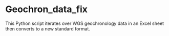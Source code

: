 # Geochron_data_fix
This Python script iterates over WGS geochronology data in an Excel sheet then converts to a new standard format.
